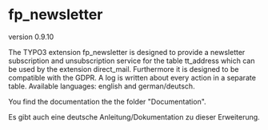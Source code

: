 # fp_newsletter

version 0.9.10

The TYPO3 extension fp_newsletter is designed to provide a newsletter subscription and unsubscription service for the table tt_address which can be used
by the extension direct_mail. Furthermore it is designed to be compatible with the GDPR. A log is written about every action in a separate table.
Available languages: english and german/deutsch.

You find the documentation the the folder "Documentation".

Es gibt auch eine deutsche Anleitung/Dokumentation zu dieser Erweiterung.
